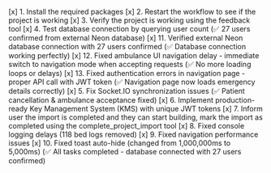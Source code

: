 [x] 1. Install the required packages
[x] 2. Restart the workflow to see if the project is working
[x] 3. Verify the project is working using the feedback tool
[x] 4. Test database connection by querying user count (✅ 27 users confirmed from external Neon database)
[x] 11. Verified external Neon database connection with 27 users confirmed (✅ Database connection working perfectly)
[x] 12. Fixed ambulance UI navigation delay - immediate switch to navigation mode when accepting requests (✅ No more loading loops or delays)
[x] 13. Fixed authentication errors in navigation page - proper API call with JWT token (✅ Navigation page now loads emergency details correctly)
[x] 5. Fix Socket.IO synchronization issues (✅ Patient cancellation & ambulance acceptance fixed)
[x] 6. Implement production-ready Key Management System (KMS) with unique JWT tokens
[x] 7. Inform user the import is completed and they can start building, mark the import as completed using the complete_project_import tool
[x] 8. Fixed console logging delays (118 bed logs removed)
[x] 9. Fixed navigation performance issues
[x] 10. Fixed toast auto-hide (changed from 1,000,000ms to 5,000ms) (✅ All tasks completed - database connected with 27 users confirmed)